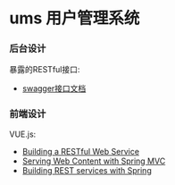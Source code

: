 # ums 用户管理系统

### 后台设计
暴露的RESTful接口:

* [swagger接口文档](https://localhost/swagger-ui.html)

### 前端设计
VUE.js:

* [Building a RESTful Web Service](https://spring.io/guides/gs/rest-service/)
* [Serving Web Content with Spring MVC](https://spring.io/guides/gs/serving-web-content/)
* [Building REST services with Spring](https://spring.io/guides/tutorials/bookmarks/)

